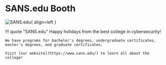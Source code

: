 # SANS.edu Booth

![SANS.edu](/img/castleapproach/sansbooth.png){ align=left }

!!! quote "SANS.edu"
	Happy holidays from the best college in cybersecurity!

	We have programs for bachelor's degrees, undergraduate certificates, master's degrees, and graduate certificates.

	Visit [our website](https://www.sans.edu/) to learn all about the college!
